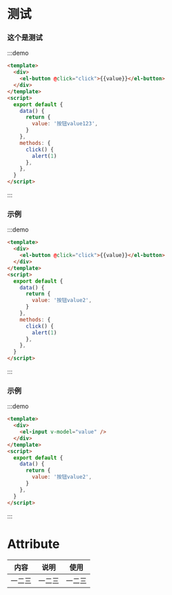 # 测试

### 这个是测试

:::demo

```html
<template>
  <div>
    <el-button @click="click">{{value}}</el-button>
  </div>
</template>
<script>
  export default {
    data() {
      return {
        value: '按钮value123',
      }
    },
    methods: {
      click() {
        alert(1)
      },
    },
  }
</script>
```

:::

### 示例

:::demo

```html
<template>
  <div>
    <el-button @click="click">{{value}}</el-button>
  </div>
</template>
<script>
  export default {
    data() {
      return {
        value: '按钮value2',
      }
    },
    methods: {
      click() {
        alert(1)
      },
    },
  }
</script>
```

:::

### 示例

:::demo

```html
<template>
  <div>
    <el-input v-model="value" />
  </div>
</template>
<script>
  export default {
    data() {
      return {
        value: '按钮value2',
      }
    },
  }
</script>
```

:::

# Attribute

| 内容   | 说明   | 使用   |
| ------ | ------ | ------ |
| 一二三 | 一二三 | 一二三 |
